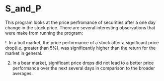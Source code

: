 # S_and_P

This program looks at the price perfromance of securities after a one day change in the stock price.  There are several interesting observations that were make from running the program:  

!.  In a bull market, the price performance of a stock after a significant price drop(i.e. greater than 5%), was significantly higher than the return for the market in general.  

2.  In a bear market, significant price drops did not lead to a better price performance over the next several days in comparison to the broader averages.  

